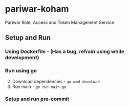 # pariwar-koham
Pariwar Role, Access and Token Management Service
## Setup and Run
  ### Using Dockerfile - (Has a bug, refrain using while development)
  <!-- 1. Build docker - `docker build -t pariwar-koham .`
  2. Run Docker - `docker run -it -p 8080:8080 pariwar-koham` -->
  ### Run using go
  <!-- 1. Using docker compose to run mysql and redis - `docker compose up -d` -->
  2. Download dependencies - `go mod download`
  3. Run main - `go run main.go`
  ### Setup and run pre-commit
  <!-- 1. Install golangci-lint - `brew install golangci-lint` or follow this - `https://golangci-lint.run/usage/install/
  2. Install pre-commit for enabling hooks - `brew install pre-commit`
  3. Install pre-commit `pre-commit install`
  4. Try adding some changes, and check if on `git commit` pre-commit hooks are running or not. -->